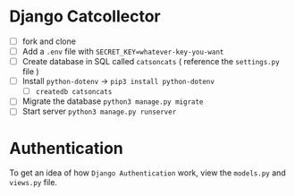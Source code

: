 # Django Catcollector

- [ ] fork and clone
- [ ] Add a `.env` file with `SECRET_KEY=whatever-key-you-want`
- [ ] Create database in SQL called `catsoncats` ( reference the `settings.py` file )
- [ ] Install `python-dotenv` -> `pip3 install python-dotenv`
  - [ ] `createdb catsoncats`
- [ ] Migrate the database `python3 manage.py migrate`
- [ ] Start server `python3 manage.py runserver`

# Authentication

To get an idea of how `Django Authentication` work, view the `models.py` and `views.py` file.
